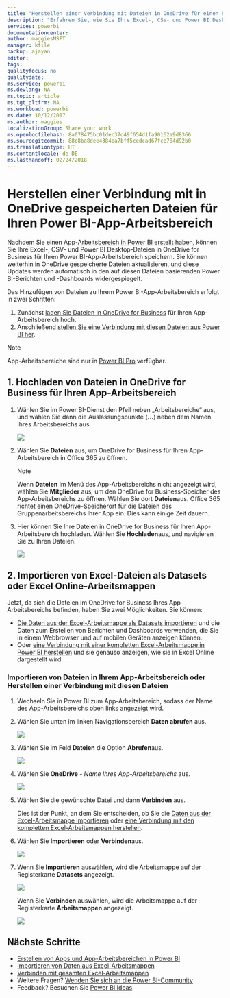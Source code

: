 ```yaml
---
title: "Herstellen einer Verbindung mit Dateien in OneDrive für einen Power BI-App-Arbeitsbereich"
description: "Erfahren Sie, wie Sie Ihre Excel-, CSV- und Power BI Desktop-Dateien in OneDrive für Ihren Power BI-App-Arbeitsbereich speichern und auf diese zugreifen können."
services: powerbi
documentationcenter: 
author: maggiesMSFT
manager: kfile
backup: ajayan
editor: 
tags: 
qualityfocus: no
qualitydate: 
ms.service: powerbi
ms.devlang: NA
ms.topic: article
ms.tgt_pltfrm: NA
ms.workload: powerbi
ms.date: 10/12/2017
ms.author: maggies
LocalizationGroup: Share your work
ms.openlocfilehash: 8a078475bc01dec37d49f654d1fa90162a9d8366
ms.sourcegitcommit: 88c8ba8dee4384ea7bff5cedcad67fce784d92b0
ms.translationtype: HT
ms.contentlocale: de-DE
ms.lasthandoff: 02/24/2018
---
```

# <a name="connect-to-files-stored-in-onedrive-for-your-power-bi-app-workspace"></a>Herstellen einer Verbindung mit in OneDrive gespeicherten Dateien für Ihren Power BI-App-Arbeitsbereich
Nachdem Sie einen [App-Arbeitsbereich in Power BI erstellt haben](service-create-distribute-apps.md), können Sie Ihre Excel-, CSV- und Power BI Desktop-Dateien in OneDrive for Business für Ihren Power BI-App-Arbeitsbereich speichern. Sie können weiterhin in OneDrive gespeicherte Dateien aktualisieren, und diese Updates werden automatisch in den auf diesen Dateien basierenden Power BI-Berichten und -Dashboards widergespiegelt. 

Das Hinzufügen von Dateien zu Ihrem Power BI-App-Arbeitsbereich erfolgt in zwei Schritten: 

1. Zunächst [laden Sie Dateien in OneDrive for Business](service-connect-to-files-in-app-workspace-onedrive-for-business.md#1-upload-files-to-the-onedrive-for-business-for-your-app-workspace) für Ihren App-Arbeitsbereich hoch.
2. Anschließend [stellen Sie eine Verbindung mit diesen Dateien aus Power BI her](service-connect-to-files-in-app-workspace-onedrive-for-business.md#2-import-excel-files-as-datasets-or-as-excel-online-workbooks).

> [!NOTE]
> App-Arbeitsbereiche sind nur in [Power BI Pro](service-free-vs-pro.md) verfügbar.
> 
> 

## <a name="1-upload-files-to-the-onedrive-for-business-for-your-app-workspace"></a>1. Hochladen von Dateien in OneDrive for Business für Ihren App-Arbeitsbereich
1. Wählen Sie im Power BI-Dienst den Pfeil neben „Arbeitsbereiche“ aus, und wählen Sie dann die Auslassungspunkte (**...**) neben dem Namen Ihres Arbeitsbereichs aus. 
   
   ![](media/service-connect-to-files-in-app-workspace-onedrive-for-business/power-bi-app-ellipsis.png)
2. Wählen Sie **Dateien** aus, um OneDrive for Business für Ihren App-Arbeitsbereich in Office 365 zu öffnen.
   
   > [!NOTE]
   > Wenn **Dateien** im Menü des App-Arbeitsbereichs nicht angezeigt wird, wählen Sie **Mitglieder** aus, um den OneDrive for Business-Speicher des App-Arbeitsbereichs zu öffnen. Wählen Sie dort **Dateien**aus. Office 365 richtet einen OneDrive-Speicherort für die Dateien des Gruppenarbeitsbereichs Ihrer App ein. Dies kann einige Zeit dauern. 
   > 
   > 
3. Hier können Sie Ihre Dateien in OneDrive for Business für Ihren App-Arbeitsbereich hochladen. Wählen Sie **Hochladen**aus, und navigieren Sie zu Ihren Dateien.
   
   ![](media/service-connect-to-files-in-app-workspace-onedrive-for-business/pbi_grpfilesonedrive.png)

## <a name="2-import-excel-files-as-datasets-or-as-excel-online-workbooks"></a>2. Importieren von Excel-Dateien als Datasets oder Excel Online-Arbeitsmappen
Jetzt, da sich die Dateien im OneDrive for Business Ihres App-Arbeitsbereichs befinden, haben Sie zwei Möglichkeiten. Sie können: 

* [Die Daten aus der Excel-Arbeitsmappe als Datasets importieren](service-get-data-from-files.md) und die Daten zum Erstellen von Berichten und Dashboards verwenden, die Sie in einem Webbrowser und auf mobilen Geräten anzeigen können.
* Oder [eine Verbindung mit einer kompletten Excel-Arbeitsmappe in Power BI herstellen](service-excel-workbook-files.md) und sie genauso anzeigen, wie sie in Excel Online dargestellt wird.

### <a name="import-or-connect-to-the-files-in-your-app-workspace"></a>Importieren von Dateien in Ihrem App-Arbeitsbereich oder Herstellen einer Verbindung mit diesen Dateien
1. Wechseln Sie in Power BI zum App-Arbeitsbereich, sodass der Name des App-Arbeitsbereichs oben links angezeigt wird. 
2. Wählen Sie unten im linken Navigationsbereich **Daten abrufen** aus. 
   
   ![](media/service-connect-to-files-in-app-workspace-onedrive-for-business/power-bi-app-get-data-button.png)
3. Wählen Sie im Feld **Dateien** die Option **Abrufen**aus.
   
   ![](media/service-connect-to-files-in-app-workspace-onedrive-for-business/pbi_getfiles.png)
4. Wählen Sie **OneDrive** - *Name Ihres App-Arbeitsbereichs* aus.
   
    ![](media/service-connect-to-files-in-app-workspace-onedrive-for-business/pbi_grp_one_drive_shrpt.png)
5. Wählen Sie die gewünschte Datei und dann **Verbinden** aus.
   
    Dies ist der Punkt, an dem Sie entscheiden, ob Sie die [Daten aus der Excel-Arbeitsmappe importieren](service-get-data-from-files.md) oder [eine Verbindung mit den kompletten Excel-Arbeitsmappen herstellen](service-excel-workbook-files.md).
6. Wählen Sie **Importieren** oder **Verbinden**aus.
   
    ![](media/service-connect-to-files-in-app-workspace-onedrive-for-business/pbi_importexceldataorwholecrop.png)
7. Wenn Sie **Importieren** auswählen, wird die Arbeitsmappe auf der Registerkarte **Datasets** angezeigt. 
   
    ![](media/service-connect-to-files-in-app-workspace-onedrive-for-business/power-bi-app-excel-file-import.png)
   
    Wenn Sie **Verbinden** auswählen, wird die Arbeitsmappe auf der Registerkarte **Arbeitsmappen** angezeigt.
   
    ![](media/service-connect-to-files-in-app-workspace-onedrive-for-business/power-bi-app-excel-file-connect.png)

## <a name="next-steps"></a>Nächste Schritte
* [Erstellen von Apps und App-Arbeitsbereichen in Power BI](service-create-distribute-apps.md)
* [Importieren von Daten aus Excel-Arbeitsmappen](service-get-data-from-files.md)
* [Verbinden mit gesamten Excel-Arbeitsmappen](service-excel-workbook-files.md)
* Weitere Fragen? [Wenden Sie sich an die Power BI-Community](http://community.powerbi.com/)
* Feedback? Besuchen Sie [Power BI Ideas](https://ideas.powerbi.com/forums/265200-power-bi).

